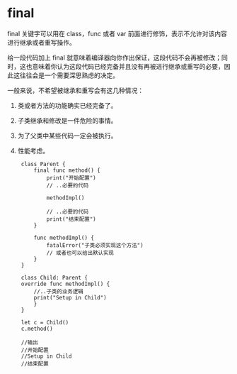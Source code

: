 # final

final 关键字可以用在 class，func 或者 var 前面进行修饰，表示不允许对该内容进行继承或者重写操作。

给一段代码加上 final 就意味着编译器向你作出保证，这段代码不会再被修改；同时，这也意味着你认为这段代码已经完备并且没有再被进行继承或重写的必要，因此这往往会是一个需要深思熟虑的决定。

一般来说，不希望被继承和重写会有这几种情况：

1. 类或者方法的功能确实已经完备了。
2. 子类继承和修改是一件危险的事情。
3. 为了父类中某些代码一定会被执行。
4. 性能考虑。


		class Parent {
	    	final func method() {
		        print("开始配置")
		        // ..必要的代码
		        
		        methodImpl()
		        
		        // ..必要的代码
		        print("结束配置")
	    	}
	    
	    	func methodImpl() {
	       	 	fatalError("子类必须实现这个方法")
	        	// 或者也可以给出默认实现
	    	}
		}
	
		class Child: Parent {
	    override func methodImpl() {
	        //..子类的业务逻辑
	        print("Setup in Child")
	    	}
		}
	
		let c = Child()
		c.method()
	
		//输出
		//开始配置
		//Setup in Child
		//结束配置